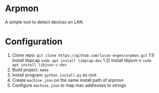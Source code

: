 # Arpmon

A simple tool to detect devices on LAN

# Configuration

1. Clone repo: `git clone https://github.com/lucas-engen/arpmon.git`
   1.1) Install libpcap `sudo apt install libpcap-dev`
   1.2) Install libjson-c `sudo apt install libjson-c-dev`
2. Build project: `make`
3. Install program: `python install.py` as root
4. Create `machine.json` on the same install path of arpmon
5. Configure `machine.json` to map mac addresses to strings
